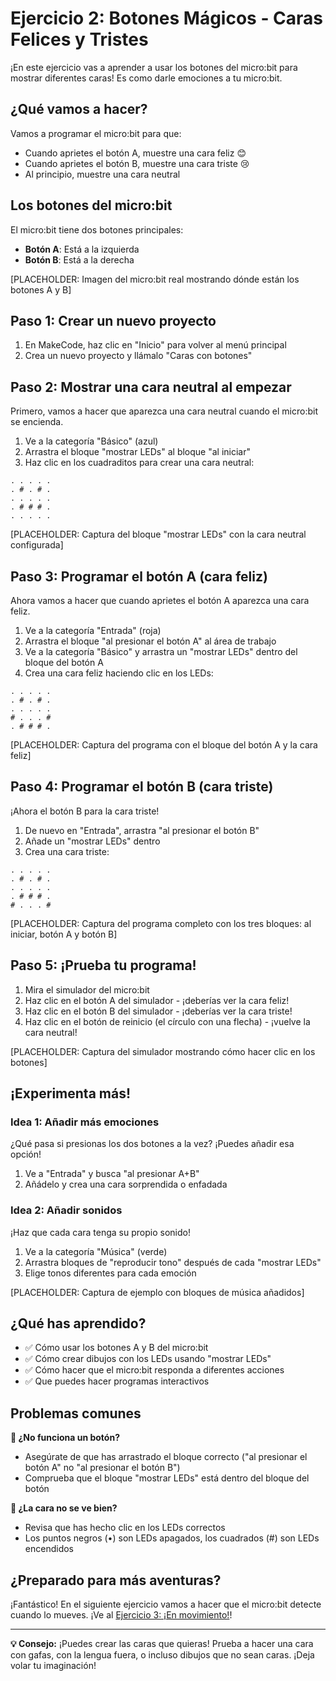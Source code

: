 # Ejercicio 2: Botones Mágicos - Caras Felices y Tristes

¡En este ejercicio vas a aprender a usar los botones del micro:bit para mostrar diferentes caras! Es como darle emociones a tu micro:bit.

## ¿Qué vamos a hacer?

Vamos a programar el micro:bit para que:
- Cuando aprietes el botón A, muestre una cara feliz 😊
- Cuando aprietes el botón B, muestre una cara triste 😢
- Al principio, muestre una cara neutral

## Los botones del micro:bit

El micro:bit tiene dos botones principales:
- **Botón A**: Está a la izquierda
- **Botón B**: Está a la derecha

[PLACEHOLDER: Imagen del micro:bit real mostrando dónde están los botones A y B]

## Paso 1: Crear un nuevo proyecto

1. En MakeCode, haz clic en "Inicio" para volver al menú principal
2. Crea un nuevo proyecto y llámalo "Caras con botones"

## Paso 2: Mostrar una cara neutral al empezar

Primero, vamos a hacer que aparezca una cara neutral cuando el micro:bit se encienda.

1. Ve a la categoría "Básico" (azul)
2. Arrastra el bloque "mostrar LEDs" al bloque "al iniciar"
3. Haz clic en los cuadraditos para crear una cara neutral:

```
. . . . .
. # . # .
. . . . .
. # # # .
. . . . .
```

[PLACEHOLDER: Captura del bloque "mostrar LEDs" con la cara neutral configurada]

## Paso 3: Programar el botón A (cara feliz)

Ahora vamos a hacer que cuando aprietes el botón A aparezca una cara feliz.

1. Ve a la categoría "Entrada" (roja)
2. Arrastra el bloque "al presionar el botón A" al área de trabajo
3. Ve a la categoría "Básico" y arrastra un "mostrar LEDs" dentro del bloque del botón A
4. Crea una cara feliz haciendo clic en los LEDs:

```
. . . . .
. # . # .
. . . . .
# . . . #
. # # # .
```

[PLACEHOLDER: Captura del programa con el bloque del botón A y la cara feliz]

## Paso 4: Programar el botón B (cara triste)

¡Ahora el botón B para la cara triste!

1. De nuevo en "Entrada", arrastra "al presionar el botón B"
2. Añade un "mostrar LEDs" dentro
3. Crea una cara triste:

```
. . . . .
. # . # .
. . . . .
. # # # .
# . . . #
```

[PLACEHOLDER: Captura del programa completo con los tres bloques: al iniciar, botón A y botón B]

## Paso 5: ¡Prueba tu programa!

1. Mira el simulador del micro:bit
2. Haz clic en el botón A del simulador - ¡deberías ver la cara feliz!
3. Haz clic en el botón B del simulador - ¡deberías ver la cara triste!
4. Haz clic en el botón de reinicio (el círculo con una flecha) - ¡vuelve la cara neutral!

[PLACEHOLDER: Captura del simulador mostrando cómo hacer clic en los botones]

## ¡Experimenta más!

### Idea 1: Añadir más emociones
¿Qué pasa si presionas los dos botones a la vez? ¡Puedes añadir esa opción!

1. Ve a "Entrada" y busca "al presionar A+B"
2. Añádelo y crea una cara sorprendida o enfadada

### Idea 2: Añadir sonidos
¡Haz que cada cara tenga su propio sonido!

1. Ve a la categoría "Música" (verde)
2. Arrastra bloques de "reproducir tono" después de cada "mostrar LEDs"
3. Elige tonos diferentes para cada emoción

[PLACEHOLDER: Captura de ejemplo con bloques de música añadidos]

## ¿Qué has aprendido?

- ✅ Cómo usar los botones A y B del micro:bit
- ✅ Cómo crear dibujos con los LEDs usando "mostrar LEDs"
- ✅ Cómo hacer que el micro:bit responda a diferentes acciones
- ✅ Que puedes hacer programas interactivos

## Problemas comunes

**🤔 ¿No funciona un botón?**
- Asegúrate de que has arrastrado el bloque correcto ("al presionar el botón A" no "al presionar el botón B")
- Comprueba que el bloque "mostrar LEDs" está dentro del bloque del botón

**🤔 ¿La cara no se ve bien?**
- Revisa que has hecho clic en los LEDs correctos
- Los puntos negros (•) son LEDs apagados, los cuadrados (#) son LEDs encendidos

## ¿Preparado para más aventuras?

¡Fantástico! En el siguiente ejercicio vamos a hacer que el micro:bit detecte cuando lo mueves. ¡Ve al [Ejercicio 3: ¡En movimiento!](03-acelerometro.md)!

---

**💡 Consejo:** ¡Puedes crear las caras que quieras! Prueba a hacer una cara con gafas, con la lengua fuera, o incluso dibujos que no sean caras. ¡Deja volar tu imaginación!